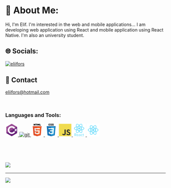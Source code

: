 # 💫 About Me:
Hi, I'm Elif. I'm interested in the web and mobile applications... I am developing web application using React and mobile application using React Native. I'm also an university student.<br/>

## 🌐 Socials:
<p align="left">
<a href="https://www.linkedin.com/in/eliifors/" target="blank"><img align="center" src="https://raw.githubusercontent.com/rahuldkjain/github-profile-readme-generator/master/src/images/icons/Social/linked-in-alt.svg" alt="eliifors" height="30" width="40" /></a>
</p>


## 👤 Contact
 eliifors@hotmail.com

<br/>

<h3 align="left">Languages and Tools:</h3>
<p align="left"> <a href="https://www.w3schools.com/cs/" target="_blank" rel="noreferrer"> <img src="https://raw.githubusercontent.com/devicons/devicon/master/icons/csharp/csharp-original.svg" alt="csharp" width="40" height="40"/> </a> <a href="https://git-scm.com/" target="_blank" rel="noreferrer"> <img src="https://www.vectorlogo.zone/logos/git-scm/git-scm-icon.svg" alt="git" width="40" height="40"/> </a> <a href="https://www.w3.org/html/" target="_blank" rel="noreferrer"> <img src="https://raw.githubusercontent.com/devicons/devicon/master/icons/html5/html5-original-wordmark.svg" alt="html5" width="40" height="40"/> </a> 
<a href="https://www.w3schools.com/css/" target="_blank" rel="noreferrer"> <img src="https://raw.githubusercontent.com/devicons/devicon/master/icons/css3/css3-original-wordmark.svg" alt="css3" width="40" height="40"/> </a> <a href="https://developer.mozilla.org/en-US/docs/Web/JavaScript" target="_blank" rel="noreferrer"> <img src="https://raw.githubusercontent.com/devicons/devicon/master/icons/javascript/javascript-original.svg" alt="javascript" width="40" height="40"/> </a> <a href="https://reactjs.org/" target="_blank" rel="noreferrer"> <img src="https://raw.githubusercontent.com/devicons/devicon/master/icons/react/react-original-wordmark.svg" alt="react" width="40" height="40"/> </a> <a href="https://reactnative.dev/" target="_blank" rel="noreferrer"> <img src="https://raw.githubusercontent.com/github/explore/main/topics/react-native/react-native.png" alt="react-native" width="40" height="40"/>
</a>
</p> 
<br/><br/><br/>

![](https://github-readme-stats.vercel.app/api/top-langs/?username=eliifors&theme=dark&hide_border=false&include_all_commits=false&count_private=false&layout=compact)



---



[![](https://komarev.com/ghpvc/?username=eliifors)](https://github.com/your-github-username)

